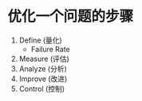 # 优化一个问题的步骤

1. Define (量化)
    * Failure Rate
2. Measure (评估)
3. Analyze (分析)
4. Improve (改进)
5. Control (控制)


